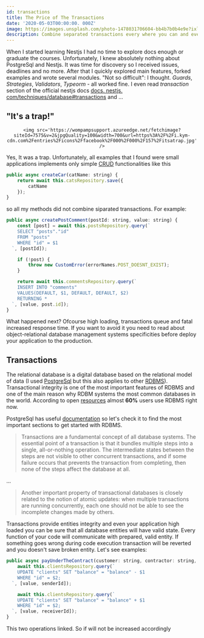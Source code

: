 ```yaml
---
id: transactions
title: The Price of The Transactions
date: '2020-05-03T00:00:00. 000Z'
image: https://images.unsplash.com/photo-1478031706604-bb4b7b0b4e9e?ixlib=rb-1.2.1&auto=format&fit=crop&w=1350&q=80
description: Combine separated transactions every where you can and even more
---
```


When I started learning Nestjs I had no time to explore docs enough or graduate the courses. Unfortunately, I knew absolutely nothing about PostgreSql and Nestjs. It was time for discovery so I received issues, deadlines and no more. After that I quickly explored main features, forked examples and wrote several modules. "Not so difficult": I thought. _Guards_, _Strategies_, _Validators_, _Typeorm_ - all worked fine. I even read _transaction_ section of the official nestjs docs [docs. nestjs. com/techniques/database#transactions](https://docs.nestjs.com/techniques/database#transactions) and ...

## "It's a trap!"

<div align='center'>

    <img src='https://wompampsupport.azureedge.net/fetchimage?siteId=7575&v=2&jpgQuality=100&width=700&url=https%3A%2F%2Fi.kym-cdn.com%2Fentries%2Ficons%2Ffacebook%2F000%2F000%2F157%2Fitsatrap.jpg' />

</div>

Yes, It was a trap. Unfortunately, all examples that I found were small applications implements only simple [CRUD](https://en.wikipedia.org/wiki/Create,_read,_update_and_delete) functionalities like this

```javascript
public async createCar(catName: string) {
    return await this.catsRepository.save({
        catName
    });
}
```

so all my methods did not combine siparated transactions. For example:

```javascript
public async createPostComment(postId: string, value: string) {
    const [post] = await this.postsRepository.query(`
    SELECT "posts"."id"
    FROM "posts"
    WHERE "id" = $1
  `, [postId]);

    if (!post) {
        throw new CustomError(errorNames.POST_DOESNT_EXIST);
    }

    return await this.commentsRepository.query(`
    INSERT INTO "comments"
    VALUES(DEFAULT, $1, DEFAULT, DEFAULT, $2)
    RETURNING *
  `, [value, post.id]);
}
```

What happened next? Ofcourse high loading, transactions queue and fatal increased response time. If you want to avoid it you need to read about object-relational database management systems specificities before deploy your application to the production.

## Transactions

The relational database is a digital database based on the relational model of data (I used [PostgreSql](https://www.postgresql.org) but this also applies to other [RDBMS](https://en.wikipedia.org/wiki/Relational_database#RDBMS)). Transactional integrity is one of the most important features of RDBMS and one of the main reason why RDBM systems the most common databases in the world. According to open [resources](https://medium.com/@kristi.anderson/2019-database-trends-sql-vs-nosql-top-databases-single-vs-multiple-database-use-df11dbd981f3) almost **60%** users use RDBMS right now.

PostgreSql has useful [documentation](https://www.postgresql.org/docs/manuals) so let's check it to find the most important sections to get started with RDBMS.

> Transactions are a fundamental concept of all database systems. The essential point of a transaction is
> that it bundles multiple steps into a single, all-or-nothing operation. The intermediate states between
> the steps are not visible to other concurrent transactions, and if some failure occurs that prevents the
> transaction from completing, then none of the steps affect the database at all.

...

> Another important property of transactional databases is closely related to the notion of atomic
> updates: when multiple transactions are running concurrently, each one should not be able to see the
> incomplete changes made by others.

Transactions provide entities integrity and even your application high loaded you can be sure that all database entities will have valid state. Every function of your code will communicate with prepared, valid entity. If something goes wrong during code execution transaction will be reverted and you doesn't save broken entity. Let's see examples:

```javascript
public async payUnderTheContract(customer: string, contractor: string, value: number) {
    await this.clientsRepository.query(`
    UPDATE "clients" SET "balance" = "balance" - $1
    WHERE "id" = $2;
  `, [value, senderId]);

    await this.clientsRepository.query(`
    UPDATE "clients" SET "balance" = "balance" + $1
    WHERE "id" = $2;
  `, [value, receiverId]);
}
```

This two operations linked. So if will not be increased accordingly
